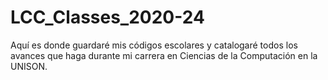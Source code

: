 # LCC_Classes_2020-24
Aquí es donde guardaré mis códigos escolares y catalogaré todos los avances que haga durante mi carrera en Ciencias de la Computación en la UNISON.

